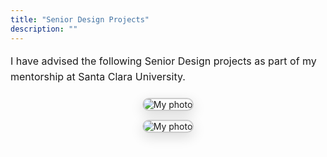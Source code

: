```yaml
---
title: "Senior Design Projects"
description: ""
---
```

<p style="font-size: 16px; line-height: 1.6; margin-bottom: 20px;">
  I have advised the following Senior Design projects as part of my mentorship at Santa Clara University.
</p>

<p align="center">
  <img src="/SD2.jpeg" alt="My photo"
    style="max-width: 100%;
           height: auto;
           border-radius: 16px;
           border: 2px solid #ccc;
           box-shadow: 0 6px 20px rgba(0,0,0,0.15);
           transition: transform 0.4s ease, box-shadow 0.4s ease, filter 0.3s ease;"
    onmouseover="this.style.transform='scale(1.03)';
                 this.style.boxShadow='0 10px 30px rgba(0,0,0,0.25), 0 0 14px rgba(255, 198, 109, 0.8)';
                 this.style.filter='brightness(1.05)';"
    onmouseout="this.style.transform='scale(1)';
                this.style.boxShadow='0 6px 20px rgba(0,0,0,0.15)';
                this.style.filter='brightness(1)';" />
</p>

<p align="center">
  <img src="/SD1.jpeg" alt="My photo"
    style="max-width: 100%;
           height: auto;
           border-radius: 16px;
           border: 2px solid #ccc;
           box-shadow: 0 6px 20px rgba(0,0,0,0.15);
           transition: transform 0.4s ease, box-shadow 0.4s ease, filter 0.3s ease;"
    onmouseover="this.style.transform='scale(1.03)';
                 this.style.boxShadow='0 10px 30px rgba(0,0,0,0.25), 0 0 14px rgba(255, 198, 109, 0.8)';
                 this.style.filter='brightness(1.05)';"
    onmouseout="this.style.transform='scale(1)';
                this.style.boxShadow='0 6px 20px rgba(0,0,0,0.15)';
                this.style.filter='brightness(1)';" />
</p>

